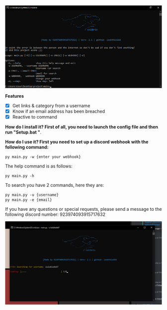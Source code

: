 ![menu](photo/help_menu.png)


**Features**
- [x] Get links & category from a username
- [X] Know if an email address has been breached
- [X] Reactive to command

**How do I install it? First of all, you need to launch the config file and then run "Setup.bat "**.

**How do I use it? First you need to set up a discord webhook with the following command:**
```
py main.py -w {enter your webhook}
```
The help command is as follows:
```
py main.py -h
```

To search you have 2 commands, here they are:
```
py main.py -u {username}
py main.py -e {email}
```
If you have any questions or special requests, please send a message to the following discord number: 923974093915717632

![new2](photo/new2.png)
